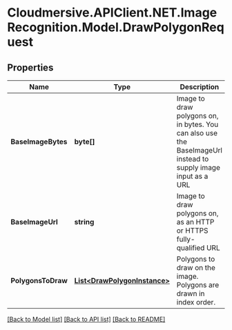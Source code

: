 # Cloudmersive.APIClient.NET.ImageRecognition.Model.DrawPolygonRequest
## Properties

Name | Type | Description | Notes
------------ | ------------- | ------------- | -------------
**BaseImageBytes** | **byte[]** | Image to draw polygons on, in bytes.  You can also use the BaseImageUrl instead to supply image input as a URL | [optional] 
**BaseImageUrl** | **string** | Image to draw polygons on, as an HTTP or HTTPS fully-qualified URL | [optional] 
**PolygonsToDraw** | [**List&lt;DrawPolygonInstance&gt;**](DrawPolygonInstance.md) | Polygons to draw on the image.  Polygons are drawn in index order. | [optional] 

[[Back to Model list]](../README.md#documentation-for-models) [[Back to API list]](../README.md#documentation-for-api-endpoints) [[Back to README]](../README.md)

